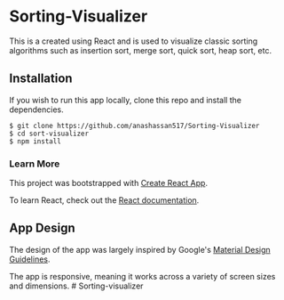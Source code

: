 # Sorting-Visualizer

This is a created using React and is used to visualize classic sorting algorithms such as insertion sort, merge sort, quick sort, heap sort, etc.

## Installation

If you wish to run this app locally, clone this repo and install the dependencies.

```
$ git clone https://github.com/anashassan517/Sorting-Visualizer
$ cd sort-visualizer
$ npm install
```

### Learn More

This project was bootstrapped with [Create React App](https://github.com/facebook/create-react-app).

To learn React, check out the [React documentation](https://reactjs.org/).

## App Design

The design of the app was largely inspired by Google's [Material Design Guidelines](https://material.io/design/).

The app is responsive, meaning it works across a variety of screen sizes and dimensions.
#   S o r t i n g - v i s u a l i z e r  
 
